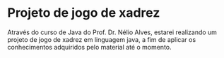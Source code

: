 # Projeto de jogo de xadrez

Através do curso de Java do Prof. Dr. Nélio Alves, estarei realizando um projeto de jogo de xadrez em linguagem java, a fim de aplicar os conhecimentos adquiridos pelo material até o momento.

